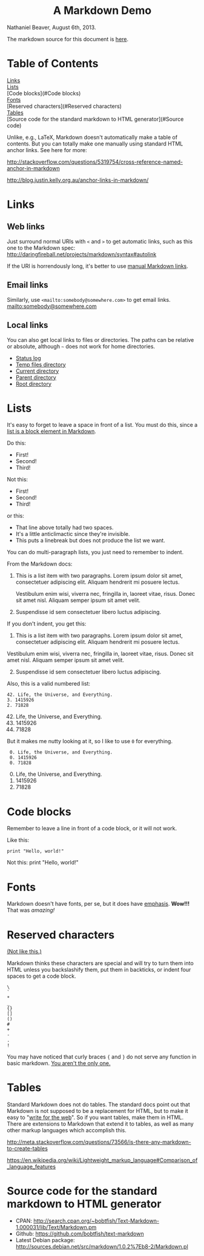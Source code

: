 # <center>A Markdown Demo</center> #

Nathaniel Beaver, August 6th, 2013.

The markdown source for this document is [here](README.markdown).

# Table of Contents #
[Links](#Links)  
[Lists](#Lists)  
[Code blocks](#Code blocks)  
[Fonts](#Fonts)  
[Reserved characters](#Reserved characters)  
[Tables](#Tables)  
[Source code for the standard markdown to HTML generator](#Source code)  

Unlike, e.g., LaTeX, Markdown doesn't automatically make a table of contents.
But you can totally make one manually using standard HTML anchor links.
See here for more: 

<http://stackoverflow.com/questions/5319754/cross-reference-named-anchor-in-markdown>

<http://blog.justin.kelly.org.au/anchor-links-in-markdown/>

<a id="Links"></a>
# Links #

## Web links ##
Just surround normal URIs with `<` and `>` to get automatic links,
such as this one to the Markdown spec: <http://daringfireball.net/projects/markdown/syntax#autolink>

If the URI is horrendously long,
it's better to use [manual Markdown links](http://daringfireball.net/projects/markdown/syntax#link).
## Email links ##
Similarly, use `<mailto:somebody@somewhere.com>` to get email links. <mailto:somebody@somewhere.com>
## Local links ##
You can also get local links to files or directories.
The paths can be relative or absolute,
although `~` does not work for home directories.

- [Status log](/var/log/syslog)  
- [Temp files directory](/tmp/)  
- [Current directory](./)  
- [Parent directory](../)  
- [Root directory](/)  

<a id="Lists"></a>
# Lists #
It's easy to forget to leave a space in front of a list.
You must do this, since a [list is a block element in Markdown](http://daringfireball.net/projects/markdown/syntax#block).

Do this:

* First!
* Second!
* Third!

Not this:
* First!
* Second!
* Third!

or this:  
* That line above totally had two spaces.
* It's a little anticlimactic since they're invisible.
* This puts a linebreak but does not produce the list we want.

You can do multi-paragraph lists, you just need to remember to indent.

From the Markdown docs:

1.  This is a list item with two paragraphs. Lorem ipsum dolor
    sit amet, consectetuer adipiscing elit. Aliquam hendrerit
    mi posuere lectus.

    Vestibulum enim wisi, viverra nec, fringilla in, laoreet
    vitae, risus. Donec sit amet nisl. Aliquam semper ipsum
    sit amet velit.

2.  Suspendisse id sem consectetuer libero luctus adipiscing.

If you don't indent, you get this:

1.  This is a list item with two paragraphs. Lorem ipsum dolor
    sit amet, consectetuer adipiscing elit. Aliquam hendrerit
    mi posuere lectus.

Vestibulum enim wisi, viverra nec, fringilla in, laoreet
vitae, risus. Donec sit amet nisl. Aliquam semper ipsum
sit amet velit.

2.  Suspendisse id sem consectetuer libero luctus adipiscing.

Also, this is a valid numbered list:

    42. Life, the Universe, and Everything.
    3. 1415926
    2. 71828

42. Life, the Universe, and Everything.
3. 1415926
2. 71828

But it makes me nutty looking at it, so I like to use `0` for everything.

     0. Life, the Universe, and Everything.
     0. 1415926
     0. 71828

0. Life, the Universe, and Everything.
0. 1415926
0. 71828

<a id="Code blocks"></a>
# Code blocks #
Remember to leave a line in front of a code block, or it will not work.

Like this:

    print "Hello, world!"

Not this:
    print "Hello, world!"


<a id="Fonts"></a>
# Fonts #
Markdown doesn't have fonts, per se,
but it does have [emphasis](http://daringfireball.net/projects/markdown/syntax#em).
**Wow!!!** That was _amazing!_

<a id="Reserved characters"></a>
# Reserved characters #

[(Not like this.)](http://tvtropes.org/pmwiki/pmwiki.php/Main/TheStoic)

Markdown thinks these characters are special
and will try to turn them into HTML unless you backslashify them,
put them in backticks, or indent four spaces to get a code block.

    \
    `
    *
    _
    {}
    []
    ()
    #
    +
    -
    .
    !

You may have noticed that curly braces `{` and `}` do not serve any function in basic markdown.
[You aren't the only one.](http://meta.stackoverflow.com/questions/29063/why-is-a-special-character-in-markdown)

<a id="Tables"></a>
# Tables #
Standard Markdown does not do tables.
The standard docs point out that Markdown is not supposed to be a replacement for HTML,
but to make it easy to "[write for the web](http://daringfireball.net/projects/markdown/syntax#html)".
So if you want tables, make them in HTML.
There are extensions to Markdown that extend it to tables, as well as many other markup languages which accomplish this.

<http://meta.stackoverflow.com/questions/73566/is-there-any-markdown-to-create-tables>

<https://en.wikipedia.org/wiki/Lightweight_markup_language#Comparison_of_language_features>

<a id="Source code"></a>
# Source code for the standard markdown to HTML generator #

* CPAN: <http://search.cpan.org/~bobtfish/Text-Markdown-1.000031/lib/Text/Markdown.pm>
* Github: <https://github.com/bobtfish/text-markdown>
* Latest Debian package: <http://sources.debian.net/src/markdown/1.0.2%7Eb8-2/Markdown.pl>
